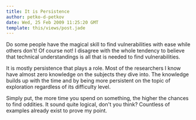 ```yaml
---
title: It is Persistence
author: petko-d-petkov
date: Wed, 25 Feb 2009 11:25:20 GMT
template: this/views/post.jade
---
```


Do some people have the magical skill to find vulnerabilities with ease while others don't! Of course not! I disagree with the whole tendency to believe that technical understandings is all that is needed to find vulnerabilities.

It is mostly persistence that plays a role. Most of the researchers I know have almost zero knowledge on the subjects they dive into. The knowledge builds up with the time and by being more persistent on the topic of exploration regardless of its difficulty level.

Simply put, the more time you spend on something, the higher the chances to find oddities. It sound quite logical, don't you think? Countless of examples already exist to prove my point.
